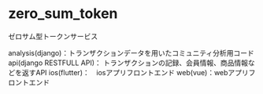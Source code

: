 # zero_sum_token
ゼロサム型トークンサービス

analysis(django)：トランザクションデータを用いたコミュニティ分析用コード
api(django RESTFULL API)： トランザクションの記録、会員情報、商品情報などを返すAPI
ios(flutter)：　iosアプリフロントエンド
web(vue)：webアプリフロントエンド

